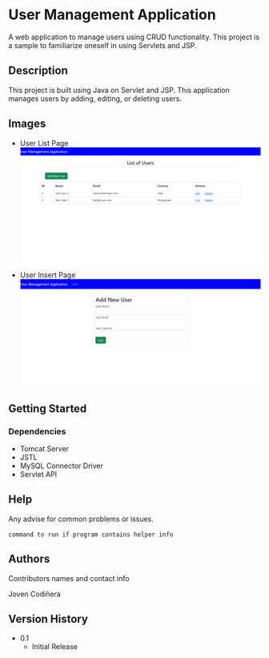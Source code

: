 # User Management Application

A web application to manage users using CRUD functionality. This project is a sample to familiarize oneself in using Servlets and JSP.

## Description

This project is built using Java on Servlet and JSP. This application manages users by adding, editing, or deleting users.

## Images
* User List Page
![user-list](https://raw.githubusercontent.com/jovenclcodinera/user-crud-application/master/user-management_user-list.PNG)

* User Insert Page
![user-new](https://github.com/jovenclcodinera/user-crud-application/blob/master/user-management_user-form-new.PNG?raw=true)

## Getting Started

### Dependencies

* Tomcat Server
* JSTL
* MySQL Connector Driver
* Servlet API

## Help

Any advise for common problems or issues.
```
command to run if program contains helper info
```

## Authors

Contributors names and contact info

Joven Codiñera

## Version History

* 0.1
    * Initial Release
